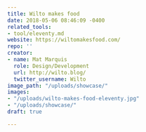 ```yaml
---
title: Wilto makes food
date: 2018-05-06 08:46:09 -0400
related_tools:
- tool/eleventy.md
website: https://wiltomakesfood.com/
repo: ''
creator:
- name: Mat Marquis
  role: Design/Development
  url: http://wilto.blog/
  twitter_username: Wilto
image_path: "/uploads/showcase/"
images:
- "/uploads/wilto-makes-food-eleventy.jpg"
- "/uploads/showcase/"
draft: true

---
```

